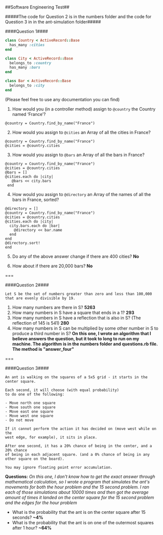 ##Software Engineering Test##

#####The code for Question 2 is in the numbers folder and the code for Question 3 in in the ant-simulation folder#####

####Question 1####

```ruby
class Country < ActiveRecord::Base
  has_many :cities
end

class City < ActiveRecord::Base
  belongs_to :country
  has_many :bars
end

class Bar < ActiveRecord::Base
  belongs_to :city
end
```

(Please feel free to use any documentation you can find)

1. How would you (in a controller method) assign to `@country` the Country named ‘France’?
```
@country = Country.find_by_name("France")

```
2. How would you assign to `@cities` an Array of all the cities in France?
```
@country = Country.find_by_name("France")
@cities = @country.cities
```
3. How would you assign to `@bars` an Array of all the bars in France?
```
@country = Country.find_by_name("France")
@cities = @country.cities
@bars = []
@cities.each do |city|
   @bars << city.bars
 end
```
4. How would you assign to `@directory` an Array of the names of all the bars in France, sorted?
```
@directory = []
@country = Country.find_by_name("France")
@cities = @country.cities
@cities.each do |city|
  city.bars.each do |bar|
    @directory << bar.name
  end
end
@directory.sort!
end
```
5. Do any of the above answer change if there are 400 cities?
**No**

6. How about if there are 20,000 bars?
**No**

===

####Question 2####

```
Let S be the set of numbers greater than zero and less than 100,000
that are evenly divisible by 19.
```

1. How many numbers are there in S?
**5263**
2. How many numbers in S have a square that ends in a 1?
**293**
3. How many numbers in S have a reflection that is also in S? (The reflection of 145 is 541)
**280**
4. How many numbers in S can be multiplied by some other number in S to produce a third number in S?
**On this one, I wrote an algorithm that I believe answers the question, but it took
to long to run on my machine. The algorithm is in the numbers folder and questions.rb
file. The method is "answer_four"**

===

####Question 3####

```
An ant is walking on the squares of a 5x5 grid - it starts in the center square.

Each second, it will choose (with equal probability)
to do one of the following:

- Move north one square
- Move south one square
- Move east one square
- Move west one square
- Do not move

If it cannot perform the action it has decided on (move west while on the
west edge, for example), it sits in place.

After one second, it has a 20% chance of being in the center, and a 20% chance
of being in each adjacent square. (and a 0% chance of being in any
other square on the board).

You may ignore floating point error accumulation.
```

**Questions:**
*On this one, I don't know how to get the exact answer through mathematical calculation, so
I wrote a program that simulates the ant's movements for both the hour problem and the 15
second problem. I ran each of those simulations about 10000 times and then got the average
amount of times it landed on the center square for the 15 second problem and the edges for
the hour problem*
- What is the probability that the ant is on the center square after 15 seconds?
**~4%**
- What is the probability that the ant is on one of the outermost squares after 1 hour?
**~64%**

